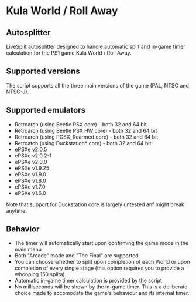 # Kula World / Roll Away

## Autosplitter
LiveSplit autosplitter designed to handle automatic split and in-game timer calculation for the PS1 game Kula World / Roll Away.

## Supported versions
The script supports all the three main versions of the game (PAL, NTSC and NTSC-J).

## Supported emulators
* Retroarch (using Beetle PSX core) - both 32 and 64 bit
* Retroarch (using Beetle PSX HW core) - both 32 and 64 bit
* Retroarch (using PCSX_Rearmed core) - both 32 and 64 bit
* Retroatch (using Duckstation\* core) - both 32 and 64 bit
* ePSXe v2.0.5
* ePSXe v2.0.2-1
* ePSXe v2.0.0
* ePSXe v1.9.25
* ePSXe v1.9.0
* ePSXe v1.8.0
* ePSXe v1.7.0
* ePSXe v1.6.0

Note that support for Duckstation core is largely untested anf might break anytime.


## Behavior
* The timer will automatically start upon confirming the game mode in the main menu
* Both "Arcade" mode and "The Final" are supported
* You can choose whether to split upon completion of each World or upon completion of every single stage (this option requires you to provide a whooping 150 splita)
* Automatic in-game timer calculation is provided by the script
* No milliseconds will be shown by the in-game timer. This is a deliberate choice made to accomodate the game's behaviour and its internal timer.
